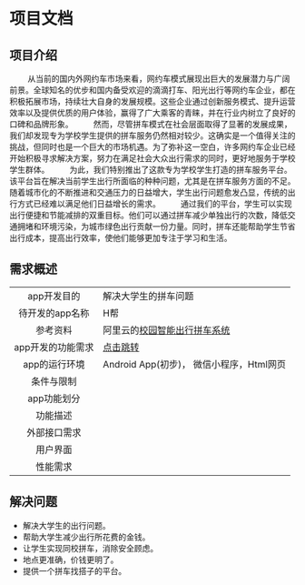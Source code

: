 # 项目文档

## 项目介绍

&emsp; &emsp;从当前的国内外网约车市场来看，网约车模式展现出巨大的发展潜力与广阔前景。全球知名的优步和国内备受欢迎的滴滴打车、阳光出行等网约车企业，都在积极拓展市场，持续壮大自身的发展规模。这些企业通过创新服务模式、提升运营效率以及提供优质的用户体验，赢得了广大乘客的青睐，并在行业内树立了良好的口碑和品牌形象。
&emsp; &emsp;然而，尽管拼车模式在社会层面取得了显著的发展成果，我们却发现专为学校学生提供的拼车服务仍然相对较少。这确实是一个值得关注的挑战，但同时也是一个巨大的市场机遇。为了弥补这一空白，许多网约车企业已经开始积极寻求解决方案，努力在满足社会大众出行需求的同时，更好地服务于学校学生群体。
&emsp; &emsp;为此，我们特别推出了这款专为学校学生打造的拼车服务平台。该平台旨在解决当前学生出行所面临的种种问题，尤其是在拼车服务方面的不足。随着城市化的不断推进和交通压力的日益增大，学生出行问题愈发凸显，传统的出行方式已经难以满足他们日益增长的需求。
&emsp; &emsp;通过我们的平台，学生可以实现出行便捷和节能减排的双重目标。他们可以通过拼车减少单独出行的次数，降低交通拥堵和环境污染，为城市绿色出行贡献一份力量。同时，拼车还能帮助学生节省出行成本，提高出行效率，使他们能够更加专注于学习和生活。

## 需求概述

<!-- |0|0| -->


|                  |       |
| :---------------: | :---------------------------------------------------------------------------------- |
|    app开发目的    | 解决大学生的拼车问题                         |
|  待开发的app名称  | H帮                                             |
|     参考资料     | 阿里云的[校园智能出行拼车系统](https://developer.aliyun.com/article/995887#slide-0) |
| app开发的功能需求 | [点击跳转](./App开发的功能需求.md)                                                  |
|   app的运行环境   | Android App(初步)， 微信小程序，Html网页                                            |
|    条件与限制    |            |
|    app功能划分    |                                       |
|     功能描述     |                    |
|   外部接口需求   |                        |
|     用户界面     |                                    |
|     性能需求     |                               |

## 解决问题

+ 解决大学生的出行问题。
+ 帮助大学生减少出行所花费的金钱。
+ 让学生实现同校拼车，消除安全顾虑。
+ 地点更准确，价钱更明了。
+ 提供一个拼车找搭子的平台。

